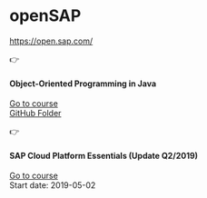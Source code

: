 # openSAP

https://open.sap.com/
 
:point_right:  
#### Object-Oriented Programming in Java  
[Go to course](https://open.sap.com/courses/java1/)  
[GitHub Folder](https://github.com/Nov05/openSAP/tree/master/Object-Oriented%20Programming%20in%20Java)

:point_right:  
#### SAP Cloud Platform Essentials (Update Q2/2019)  
[Go to course](https://open.sap.com/courses/cp1-3/)   
Start date: 2019-05-02  